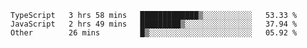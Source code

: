 <!--START_SECTION:waka-->

```text
TypeScript   3 hrs 58 mins   █████████████▒░░░░░░░░░░░   53.33 %
JavaScript   2 hrs 49 mins   █████████▒░░░░░░░░░░░░░░░   37.94 %
Other        26 mins         █▒░░░░░░░░░░░░░░░░░░░░░░░   05.92 %
```

<!--END_SECTION:waka-->


<!--
**Leorio21/Leorio21** is a ✨ _special_ ✨ repository because its `README.md` (this file) appears on your GitHub profile.

Here are some ideas to get you started:

- 🔭 I’m currently working on ...
- 🌱 I’m currently learning ...
- 👯 I’m looking to collaborate on ...
- 🤔 I’m looking for help with ...
- 💬 Ask me about ...
- 📫 How to reach me: ...
- 😄 Pronouns: ...
- ⚡ Fun fact: ...
-->
